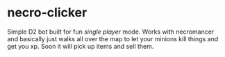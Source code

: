 # necro-clicker

Simple D2 bot built for fun *single player* mode. Works with necromancer and basically just walks all over the map to let your minions kill things and get you xp. Soon it will pick up items and sell them.
